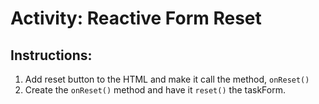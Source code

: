 # Activity: Reactive Form Reset

## Instructions:

1. Add reset button to the HTML and make it call the method, `onReset()`
1. Create the `onReset()` method and have it `reset()` the taskForm.